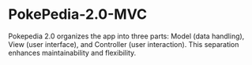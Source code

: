# PokePedia-2.0-MVC
Pokepedia 2.0 organizes the app into three parts: Model (data handling), View (user interface), and Controller (user interaction). This separation enhances maintainability and flexibility.
